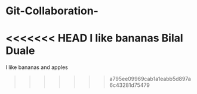 # Git-Collaboration-
<<<<<<< HEAD
I like bananas
Bilal Duale 
=======
I like bananas and apples
>>>>>>> a795ee09969cab1a1eabb5d897a6c43281d75479
